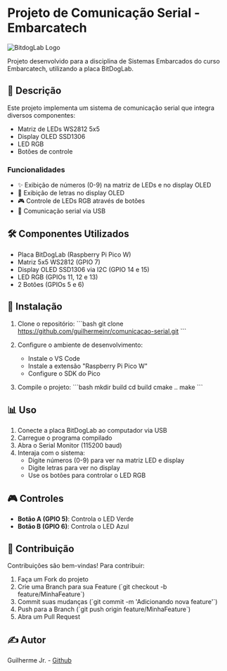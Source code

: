 # Projeto de Comunicação Serial - Embarcatech

![BitdogLab Logo](https://avatars.githubusercontent.com/u/144067367?v=4)

Projeto desenvolvido para a disciplina de Sistemas Embarcados do curso Embarcatech, utilizando a placa BitDogLab.

## 📝 Descrição

Este projeto implementa um sistema de comunicação serial que integra diversos componentes:
- Matriz de LEDs WS2812 5x5
- Display OLED SSD1306
- LED RGB
- Botões de controle

### Funcionalidades

- ✨ Exibição de números (0-9) na matriz de LEDs e no display OLED
- 📝 Exibição de letras no display OLED
- 🎮 Controle de LEDs RGB através de botões
- 🔄 Comunicação serial via USB

## 🛠️ Componentes Utilizados

- Placa BitDogLab (Raspberry Pi Pico W)
- Matriz 5x5 WS2812 (GPIO 7)
- Display OLED SSD1306 via I2C (GPIO 14 e 15)
- LED RGB (GPIOs 11, 12 e 13)
- 2 Botões (GPIOs 5 e 6)

## 🔧 Instalação

1. Clone o repositório:
\`\`\`bash
git clone https://github.com/guilhermejnr/comunicacao-serial.git
\`\`\`

2. Configure o ambiente de desenvolvimento:
   - Instale o VS Code
   - Instale a extensão "Raspberry Pi Pico W"
   - Configure o SDK do Pico

3. Compile o projeto:
\`\`\`bash
mkdir build
cd build
cmake ..
make
\`\`\`

## 📊 Uso

1. Conecte a placa BitDogLab ao computador via USB
2. Carregue o programa compilado
3. Abra o Serial Monitor (115200 baud)
4. Interaja com o sistema:
   - Digite números (0-9) para ver na matriz LED e display
   - Digite letras para ver no display
   - Use os botões para controlar o LED RGB

## 🎮 Controles

- **Botão A (GPIO 5)**: Controla o LED Verde
- **Botão B (GPIO 6)**: Controla o LED Azul

## 🤝 Contribuição

Contribuições são bem-vindas! Para contribuir:
1. Faça um Fork do projeto
2. Crie uma Branch para sua Feature (\`git checkout -b feature/MinhaFeature\`)
3. Commit suas mudanças (\`git commit -m 'Adicionando nova feature'\`)
4. Push para a Branch (\`git push origin feature/MinhaFeature\`)
5. Abra um Pull Request

## ✍️ Autor

Guilherme Jr. - [Github](https://github.com/guilhermejnr)

